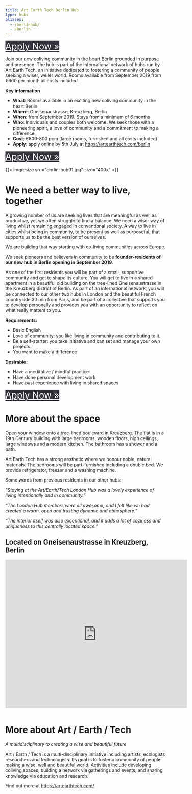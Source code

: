 ```yaml
---
title: Art Earth Tech Berlin Hub
type: hubs
aliases:
  - /berlinhub/
  - /berlin
---
```


<p>
<a href="/hubs/apply" class="button" style="font-size: 28px; background-color: #34313b; color: white;">Apply Now &raquo;<br /></a>
</p>

Join our new coliving community in the heart Berlin grounded in purpose and presence. The hub is part of the international network of hubs run by Art Earth Tech, an initiative dedicated to fostering a community of people seeking a wiser, weller world. Rooms available from September 2019 from €600 per month all costs included.

**Key information**

* **What**: Rooms available in an exciting new coliving community in the heart Berlin
* **Where**: Gneisenaustrasse, Kreuzberg, Berlin
* **When**: from September 2019. Stays from a minimum of 6 months
* **Who**: Individuals and couples both welcome. We seek those with a pioneering spirit, a love of community and a commitment to making a difference
* **Cost**: €600-800 pcm (large rooms, furnished and all costs included)
* **Apply**: apply online by 5th July at https://artearthtech.com/berlin

<p>
<a href="/hubs/apply" class="button" style="font-size: 28px; background-color: #34313b; color: white;">Apply Now &raquo;<br /></a>
</p>

{{< imgresize src="berlin-hub01.jpg" size="400x" >}}

# We need a better way to live, together

A growing number of us are seeking lives that are meaningful as well as productive, yet we often struggle to find a balance. We need a wiser way of living whilst remaining engaged in conventional society. A way to live in cities whilst being in community, to be present as well as purposeful, that supports us to be the best version of ourselves.

We are building that way starting with co-living communities across Europe.

We seek pioneers and believers in community to be **founder-residents of our new hub in Berlin opening in September 2019**.

As one of the first residents you will be part of a small, supportive community and get to shape its culture. You will get to live in a shared apartment in a beautiful old building on the tree-lined Gneisenaustrasse in the Kreuzberg district of Berlin. As part of an international network, you will be connected to our other two hubs in London and the beautiful French countryside 30 min from Paris, and be part of a collective that supports you to develop personally and provides you with an opportunity to reflect on what really matters to you.

**Requirements:**

* Basic English
* Love of community: you like living in community and contributing to it.
* Be a self-starter: you take initiative and can set and manage your own projects.
* You want to make a difference

**Desirable:**

* Have a meditative / mindful practice
* Have done personal development work
* Have past experience with living in shared spaces

<p>
<a href="/hubs/apply" class="button" style="font-size: 28px; background-color: #34313b; color: white;">Apply Now &raquo;<br /></a>
</p>

# More about the space

Open your window onto a tree-lined boulevard in Kreuzberg. The flat is in a 19th Century building with large bedrooms, wooden floors, high ceilings, large windows and a modern kitchen. The bathroom has a shower and a bath.

Art Earth Tech has a strong aesthetic where we honour noble, natural materials. The bedrooms will be part-furnished including a double bed. We provide refrigerator, freezer and a washing machine.

Some words from previous residents in our other hubs:

*"Staying at the Art/Earth/Tech London Hub was a lovely experience of living intentionally and in community.”*

*“The London Hub members were all awesome, and I felt like we had created a warm, open and trusting dynamic and atmosphere.”*

*“The interior itself was also exceptional, and it adds a lot of coziness and uniqueness to this centrally located space.”*

## Located on Gneisenaustrasse in Kreuzberg, Berlin

<div class="mapouter">
<div class="gmap_canvas"><iframe width="569" height="464" id="gmap_canvas" src="https://maps.google.com/maps?q=52%20Gneisenaustra%C3%9Fe%2C%20berlin&t=&z=13&ie=UTF8&iwloc=&output=embed" frameborder="0" scrolling="no" marginheight="0" marginwidth="0"></iframe>Google Maps Generator by <a href="https://www.embedgooglemap.net">embedgooglemap.net</a></div><style>.mapouter{position:relative;text-align:right;height:464px;width:569px; margin-bottom: 50px;}.gmap_canvas {overflow:hidden;background:none!important;height:464px;width:569px;}</style></div>


# More about Art / Earth / Tech

*A multidisciplinary to creating a wise and beautiful future*

Art / Earth / Tech is a multi-disciplinary initiative including artists, ecologists researchers and technologists. Its goal is to foster a community of people making a wise, well and beautiful world. Activities include developing coliving spaces; building a network via gatherings and events; and sharing knowledge via education and research.

Find out more at https://artearthtech.com/

